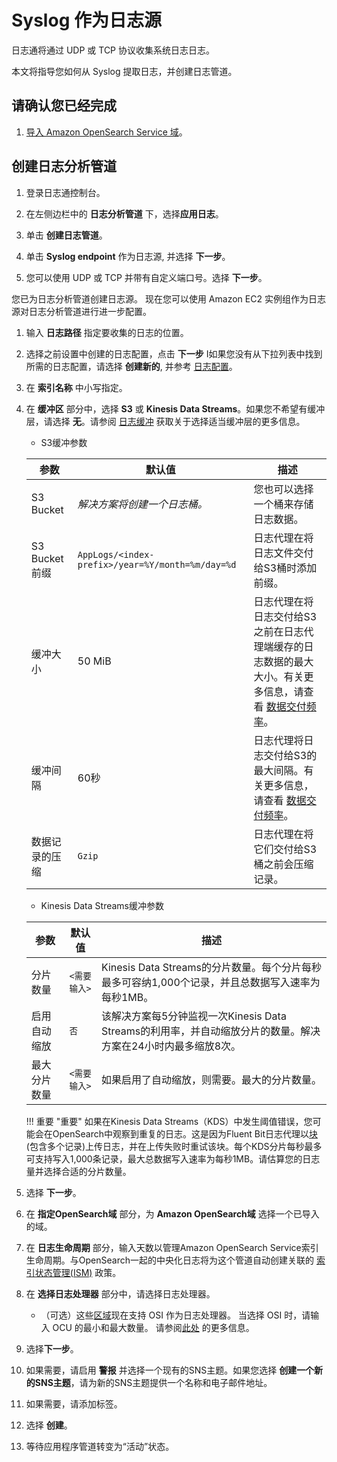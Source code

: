 # Syslog 作为日志源
日志通将通过 UDP 或 TCP 协议收集系统日志日志。

本文将指导您如何从 Syslog 提取日志，并创建日志管道。

## 请确认您已经完成
1. [导入 Amazon OpenSearch Service 域](../domains/import.md)。

## 创建日志分析管道
1. 登录日志通控制台。

2. 在左侧边栏中的 **日志分析管道** 下，选择**应用日志**。
   
3. 单击 **创建日志管道**。

4. 单击 **Syslog endpoint** 作为日志源, 并选择 **下一步**。

5. 您可以使用 UDP 或 TCP 并带有自定义端口号。选择 **下一步**。

您已为日志分析管道创建日志源。 现在您可以使用 Amazon EC2 实例组作为日志源对日志分析管道进行进一步配置。

1. 输入 **日志路径** 指定要收集的日志的位置。
   
2. 选择之前设置中创建的日志配置，点击 **下一步**  I如果您没有从下拉列表中找到所需的日志配置，请选择 **创建新的**, 并参考 [日志配置](./create-log-config.md)。

3. 在 **索引名称** 中小写指定。

4. 在 **缓冲区** 部分中，选择 **S3** 或 **Kinesis Data Streams**。如果您不希望有缓冲层，请选择 **无**。请参阅 [日志缓冲](./index.md#log-buffer) 获取关于选择适当缓冲层的更多信息。

    * S3缓冲参数

    | 参数                        | 默认值                                          | 描述                                                          |
    | ---------------------------- | ------------------------------------------------ | ------------------------------------------------------------ |
    | S3 Bucket                    | *解决方案将创建一个日志桶。*                           | 您也可以选择一个桶来存储日志数据。                                       |
    | S3 Bucket前缀                | `AppLogs/<index-prefix>/year=%Y/month=%m/day=%d` | 日志代理在将日志文件交付给S3桶时添加前缀。                                 |
    | 缓冲大小                      | 50 MiB                                           | 日志代理在将日志交付给S3之前在日志代理端缓存的日志数据的最大大小。有关更多信息，请查看 [数据交付频率](https://docs.aws.amazon.com/firehose/latest/dev/basic-deliver.html#frequency)。 |
    | 缓冲间隔                      | 60秒                                              | 日志代理将日志交付给S3的最大间隔。有关更多信息，请查看 [数据交付频率](https://docs.aws.amazon.com/firehose/latest/dev/basic-deliver.html#frequency)。 |
    | 数据记录的压缩                  | `Gzip`                                           | 日志代理在将它们交付给S3桶之前会压缩记录。                                   |

    * Kinesis Data Streams缓冲参数

    | 参数                     | 默认值                 | 描述                                                          |
    | ------------------------- | ---------------------- | ------------------------------------------------------------ |
    | 分片数量                   | `<需要输入>`              | Kinesis Data Streams的分片数量。每个分片每秒最多可容纳1,000个记录，并且总数据写入速率为每秒1MB。 |
    | 启用自动缩放               | `否`                   | 该解决方案每5分钟监视一次Kinesis Data Streams的利用率，并自动缩放分片的数量。解决方案在24小时内最多缩放8次。 |
    | 最大分片数量                | `<需要输入>`              | 如果启用了自动缩放，则需要。最大的分片数量。                             |

    !!! 重要 "重要"
        如果在Kinesis Data Streams（KDS）中发生阈值错误，您可能会在OpenSearch中观察到重复的日志。这是因为Fluent Bit日志代理以[块](https://docs.fluentbit.io/manual/administration/buffering-and-storage#chunks-memory-filesystem-and-backpressure) (包含多个记录)上传日志，并在上传失败时重试该块。每个KDS分片每秒最多可支持写入1,000条记录，最大总数据写入速率为每秒1MB。请估算您的日志量并选择合适的分片数量。


5. 选择 **下一步**。

6. 在 **指定OpenSearch域** 部分，为 **Amazon OpenSearch域** 选择一个已导入的域。

7. 在 **日志生命周期** 部分，输入天数以管理Amazon OpenSearch Service索引生命周期。与OpenSearch一起的中央化日志将为这个管道自动创建关联的 [索引状态管理(ISM)](https://opensearch.org/docs/latest/im-plugin/ism/index/) 政策。

13. 在 **选择日志处理器** 部分中，请选择日志处理器。
     - （可选）这些[区域](https://aws.amazon.com/about-aws/whats-new/2023/04/amazon-opensearch-service-ingestion/)现在支持 OSI 作为日志处理器。 当选择 OSI 时，请输入 OCU 的最小和最大数量。 请参阅[此处](https://docs.aws.amazon.com/opensearch-service/latest/developerguide/ingestion.html#ingestion-scaling) 的更多信息。
14. 选择**下一步**。

9. 如果需要，请启用 **警报** 并选择一个现有的SNS主题。如果您选择 **创建一个新的SNS主题**，请为新的SNS主题提供一个名称和电子邮件地址。

10. 如果需要，请添加标签。

11. 选择 **创建**。

12. 等待应用程序管道转变为“活动”状态。




[kds]: https://aws.amazon.com/kinesis/data-streams/
[ssm-agent]: https://docs.aws.amazon.com/systems-manager/latest/userguide/ssm-agent.html
[open-ssl]: https://www.openssl.org/source/
[eks]: https://docs.aws.amazon.com/eks/latest/userguide/what-is-eks.html
[s3]: https://docs.aws.amazon.com/AmazonS3/latest/userguide/Welcome.html
[daemonset]: https://kubernetes.io/docs/concepts/workloads/controllers/daemonset/
[sidecar]: https://kubernetes.io/docs/concepts/workloads/pods/#workload-resources-for-managing-pods
[syslog]: https://en.wikipedia.org/wiki/Syslog
[bucket]: https://docs.aws.amazon.com/AmazonS3/latest/userguide//UsingBucket.html
[supported-platforms]: https://docs.fluentbit.io/manual/installation/supported-platforms
[vpc-connectivity]: https://docs.aws.amazon.com/whitepapers/latest/building-scalable-secure-multi-vpc-network-infrastructure/vpc-to-vpc-connectivity.html
[ec2-user-data]: https://docs.aws.amazon.com/AWSEC2/latest/UserGuide/user-data.html#user-data-shell-scripts
[instance-refresh]: https://docs.aws.amazon.com/autoscaling/ec2/userguide/asg-instance-refresh.html


